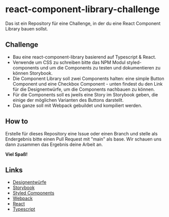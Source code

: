 # react-component-library-challenge
Das ist ein Repository für eine Challenge, in der du eine React Component Library bauen sollst.

## Challenge
 - Bau eine react-component-library basierend auf Typescript & React.
 - Verwende um CSS zu schreiben bitte das NPM Modul styled-components und um die Components zu testen und dokumentieren zu können Storybook.
 - Die Component Library soll zwei Components halten: eine simple Button Component und eine Checkbox Component - unten findest du den Link für die Designentwürfe, um die Components nachbauen zu können.
 - Für die Components soll es jweils eine Story im Storybook geben, die einige der möglichen Varianten des Buttons darstellt.
 - Das ganze soll mit Webpack gebuildet und kompiliert werden.

## How to
Erstelle für dieses Repository eine Issue oder einen Branch und stelle als Endergebnis bitte einen Pull Request mit "main" als base. Wir schauen uns dann zusammen das Ergebnis deine Arbeit an. 

**Viel Spaß!**

## Links
- [Designentwürfe](https://www.figma.com/file/WAkScPYXyPpoeQYtqhsKqg/Untitled?type=design&node-id=0%3A1&mode=design&t=W96e7YSItqhWXs37-1)
- [Storybook](https://storybook.js.org/)
- [Styled Components](https://styled-components.com/)
- [Webpack](https://webpack.js.org/)
- [React](https://reactjs.org/)
- [Typescript](https://www.typescriptlang.org/)
